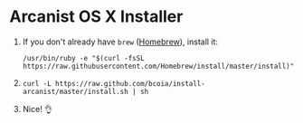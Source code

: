Arcanist OS X Installer
=======================

1. If you don't already have `brew` ([Homebrew](http://brew.sh/)), install it:

    `/usr/bin/ruby -e "$(curl -fsSL https://raw.githubusercontent.com/Homebrew/install/master/install)"`

2. `curl -L https://raw.github.com/bcoia/install-arcanist/master/install.sh | sh`
3. Nice! :ok_hand:

